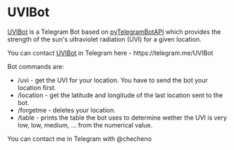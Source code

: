 # UVIBot
<a href="https://telegram.me/UVIBot">UVIBot</a> is a Telegram Bot based on <a href="https://github.com/eternnoir/pyTelegramBotAPI">pyTelegramBotAPI</a> which provides the strength of the sun's ultraviolet radiation (UVI) for a given location.

<p>
You can contact <a href="https://telegram.me/UVIBot">UVIBot</a> in Telegram here - https://telegram.me/UVIBot
</p>
<p>
Bot commands are:
</p>

<ul>
<li>/uvi - get the UVI for your location. You have to send the bot your location first.</li>
<li>/location - get the latitude and longitude of the last location sent to the bot.</li>
<li>/forgetme - deletes your location.</li>
<li>/table - prints the table the bot uses to determine wether the UVI is very low, low, medium, ... from the numerical value.</li>
</ul>

<p>
You can contact me in Telegram with @checheno
</p>
